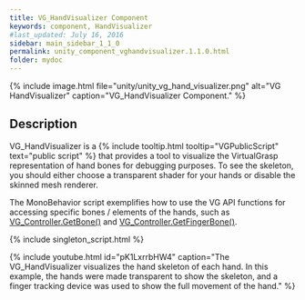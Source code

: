 ```yaml
---
title: VG_HandVisualizer Component
keywords: component, HandVisualizer
#last_updated: July 16, 2016
sidebar: main_sidebar_1_1_0
permalink: unity_component_vghandvisualizer.1.1.0.html
folder: mydoc
---
```


{% include image.html file="unity/unity_vg_hand_visualizer.png" alt="VG HandVisualizer" caption="VG_HandVisualizer Component." %}

## Description

VG_HandVisualizer is a {% include tooltip.html tooltip="VGPublicScript" text="public script" %} that provides a tool to visualize the VirtualGrasp representation of hand bones for debugging purposes. To see the skeleton, you should either choose a transparent shader for your hands or disable the skinned mesh renderer. 

The MonoBehavior script exemplifies how to use the VG API functions for accessing specific bones / elements of the hands, such as [VG_Controller.GetBone()](virtualgrasp_unityapi.1.1.0.html#getbone) and [VG_Controller.GetFingerBone()](virtualgrasp_unityapi.1.1.0.html#getfingerbone).

{% include singleton_script.html %}

{% include youtube.html id="pK1LxrrbHW4" caption="The VG_HandVisualizer visualizes the hand skeleton of each hand. In this example, the hands were made transparent to show the skeleton, and a finger tracking device was used to show the full movement of the hand." %}
